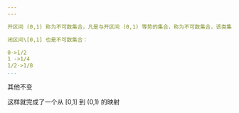 ```yaml
---
---

开区间 (0,1) 称为不可数集合，凡是与开区间 (0,1) 等势的集合，称为不可数集合，该类集合的基数记为阿列夫 1

闭区间\[0,1] 也是不可数集合：

0->1/2
1 ->1/4
1/2->1/8
...
```


其他不变

这样就完成了一个从 \[0,1] 到 (0,1) 的映射
